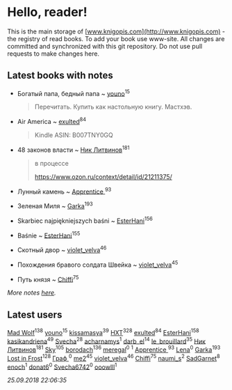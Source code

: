 # Hello, reader!
This is the main storage of [www.knigopis.com](http://www.knigopis.com) - the registry of read books.
To add your book use www-site. All changes are committed and synchronized with this git repository.
Do not use pull requests to make changes here.


## Latest books with notes
* Богатый папа, бедный папа ~ [youno](users/302/302928912-vkontakte)<sup>15</sup>
    > Перечитать. Купить как настольную книгу. Мастхэв.

* Air America ~ [exulted](users/100/100599204551896265722-google)<sup>84</sup>
    > Kindle
    > ASIN: B007TNY0GQ

* 48 законов власти ~ [Ник Литвинов](users/241/241974816-vkontakte)<sup>181</sup>
    > в процессе
    > 
    > https://www.ozon.ru/context/detail/id/21211375/

* Лунный камень ~ [Apprentice ](users/528/52821952-vkontakte)<sup>93</sup>

* Зеленая Миля ~ [Garka](users/115/115753719718250012620-google)<sup>193</sup>

* Skarbiec najpiękniejszych baśni ~ [EsterHani](users/305/30558181-vkontakte)<sup>156</sup>

* Baśnie ~ [EsterHani](users/305/30558181-vkontakte)<sup>155</sup>

* Скотный двор ~ [violet_velva](users/116/116961712580551399099-google)<sup>46</sup>

* Похождения бравого солдата Швейка ~ [violet_velva](users/116/116961712580551399099-google)<sup>45</sup>

* Путь князя ~ [Chiffi](users/105/105831994080785626680-google)<sup>75</sup>


_More notes [here](latest_books_with_notes.md)._


## Latest users
[Mad Wolf](users/947/94738840-vkontakte)<sup>138</sup> 
[youno](users/302/302928912-vkontakte)<sup>15</sup> 
[kissamasya](users/684/68439978-vkontakte)<sup>39</sup> 
[HXT](users/100/100002563462782-facebook)<sup>328</sup> 
[exulted](users/100/100599204551896265722-google)<sup>84</sup> 
[EsterHani](users/305/30558181-vkontakte)<sup>158</sup> 
[kasikandriena](users/152/152488954-vkontakte)<sup>49</sup> 
[Svecha](users/118/118041836581529110049-google)<sup>28</sup> 
[acharnamys](users/102/102502018294958404491-google)<sup>1</sup> 
[darb_el](users/184/184135339-vkontakte)<sup>14</sup> 
[le_brouillard](users/133/13330781-vkontakte)<sup>35</sup> 
[Ник Литвинов](users/241/241974816-vkontakte)<sup>181</sup> 
[Sky](users/118/118049897850017649660-google)<sup>105</sup> 
[borodach](users/157/15706320-vkontakte)<sup>136</sup> 
[meregal](users/227/227369437-yandex)<sup>0</sup> 
[](users/140/140020294-vkontakte)<sup>1</sup> 
[Apprentice ](users/528/52821952-vkontakte)<sup>93</sup> 
[Lena](users/433/433159683731186-facebook)<sup>0</sup> 
[Garka](users/115/115753719718250012620-google)<sup>193</sup> 
[Lost in Frost](users/103/103293621948650602575-google)<sup>128</sup> 
[Граф ](users/198/1985354221526581-facebook)<sup>0</sup> 
[me2](users/381/381417697-yandex)<sup>45</sup> 
[violet_velva](users/116/116961712580551399099-google)<sup>46</sup> 
[Chiffi](users/105/105831994080785626680-google)<sup>75</sup> 
[naumi_s](users/136/136955863-vkontakte)<sup>2</sup> 
[SadGarnet](users/169/169135125-vkontakte)<sup>8</sup> 
[enoch](users/135/13593377682489824605-mailru)<sup>1</sup> 
[donat6](users/190/190036346-vkontakte)<sup>0</sup> 
[Svecha6742](users/564/564177817-yandex)<sup>0</sup> 
[ooowlll](users/134/134553023-vkontakte)<sup>1</sup> 


_25.09.2018 22:06:35_
